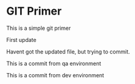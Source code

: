# GIT Primer
This is a simple git primer

First update

Havent got the updated file, but trying to commit.

This is a commit from qa environment

This is a commit from dev environment
